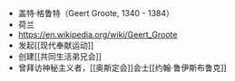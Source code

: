 - 盖特·格鲁特（Geert Groote, 1340 - 1384）
- 荷兰
- https://en.wikipedia.org/wiki/Geert_Groote
- 发起[[现代奉献运动]]
- 创建[[共同生活弟兄会]]
- 曾拜访神秘主义者，[[奥斯定会]]会士[[约翰·鲁伊斯布鲁克]]